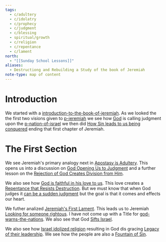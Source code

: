 ```yaml
---
tags:
  - c/adultery
  - c/idolatry
  - c/prophecy
  - c/judgment
  - c/blessing
  - spiritual/growth
  - c/religion
  - c/repentance
  - c/lament
north:
  - "[[Sunday School Lessons]]"
aliases:
  - Destructiong and Rebuilding a Study of the book of Jeremiah
note-type: map of content
---
```

# Introduction
We started with a [introduction-to-the-book-of-jeremiah](introduction-to-the-book-of-jeremiah.md). As we looked the the first two visions given to [p-jeremiah](../p-jeremiah.md) we see how [God](God.md) is calling judgment upon the [p-nation-of-israel](../p-nation-of-israel.md) we then did [How Sin leads to us being conquered](How%20Sin%20leads%20to%20us%20being%20conquered.md) ending that first chapter of Jeremiah.

# The First Section
We see Jeremiah's primary analogy next in [Apostasy is Adultery](apostasy-is-adultry.md). This opens us into a discussion on [God Opening Us to Judgment](god-opening-us-to-judgment.md) and a further lesson on the [Rejection of God Creates Division from Him](rejection-of-god-creates-division-from-him.md).

We also see how [God is faithful in his love to us](god-being-faithful-despite-our-wandering.md). This love creates a [Repentance that Resists Destruction](repentance-resists-destruction.md). But we must know that when God judges it [can be a sudden judgment](judgement-comes-swiftly.md) but the goal is that it comes and effects our heart.

We futher analized [Jeremiah's First Lament](jeremiahs-first-lament.md). This leads us to Jeremiah [Looking for someone rightous](no-one-rightous-in-isreal.md). I have not come up with a Title for [god-warns-the-nations](god-warns-the-nations.md). We also see that God [Sifts Israel](../the-sifting-of-israel.md).

We also see how [Israel idolized religion](when-religion-becomes-an-idol.md) resulting in God dis gracing [Legacy of their leadership](god-destroys-the-leaders-legacy.md). We see how the people are also a [Fountain of Sin](./a-review-at-fountains.md).
